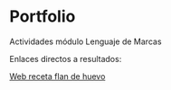 # Portfolio
Actividades módulo Lenguaje de Marcas

<p>Enlaces directos a resultados:</p>
<a href="https://antoniocorderomolina.github.io/Portfolio/Receta/FlanHuevo/flanhuevo.html">Web receta flan de huevo</a>
